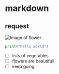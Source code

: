 # markdown 
## request
![Image of flower](https://img.freepik.com/free-photo/vibrant-colors-nature-close-up-wet-purple-daisy-generated-by-artificial-intellingence_25030-63819.jpg?w=1060&t=st=1711374704~exp=1711375304~hmac=36acc74ca1ab11cfba4a5e99ac5ee99d941186c47befebbb3cbbe3500f563292)
```python
print("hello world")
```
- [ ] lists of vegetables
- [ ] flowers are beautifull
- [ ] keep going
